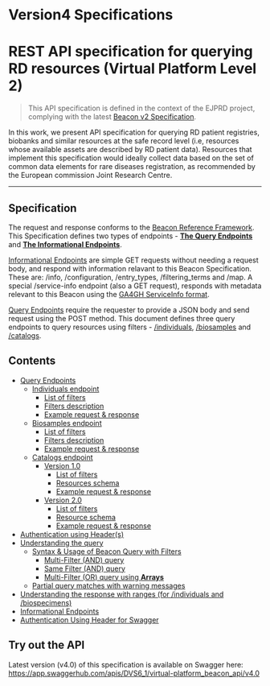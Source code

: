 # Version4 Specifications

# REST API specification for querying RD resources (Virtual Platform Level 2)

> This API specification is defined in the context of the EJPRD project, complying with the latest [Beacon v2 Specification](https://github.com/ga4gh-beacon/beacon-v2).

In this work, we present API specification for querying RD patient registries, biobanks and similar resources at the safe record level (i.e, resources whose available assets are described by RD patient data). Resources that implement this specification would ideally collect data based on the set of common data elements for rare diseases registration, as recommended by the European commission Joint Research Centre.
<hr>

## Specification

The request and response conforms to the [Beacon Reference Framework](https://github.com/ga4gh-beacon/beacon-v2). This Specification defines two types of endpoints - **[The Query Endpoints](./docs/QUERY_ENDPOINTS.md)** and **[The Informational Endpoints](./docs/INFORMATIONAL_ENDPOINTS.md)**. 

[Informational Endpoints](./docs/INFORMATIONAL_ENDPOINTS.md) are simple GET requests without needing a request body, and respond with information relavant to this Beacon Specification. These are: /info, /configuration, /entry_types, /filtering_terms and /map. A special /service-info endpoint (also a GET request), responds with metadata relevant to this Beacon using the [GA4GH ServiceInfo format](https://github.com/ga4gh-discovery/ga4gh-service-info/). 

[Query Endpoints](./docs/QUERY_ENDPOINTS.md) require the requester to provide a JSON body and send request using the POST method. This document defines three query endpoints to query resources using filters - [/individuals](./docs/INDIVIDUALS.md), [/biosamples](./docs/BIOSAMPLES.md) and [/catalogs](./docs/CATALOGS.md). 

## Contents

* [Query Endpoints](./docs/QUERY_ENDPOINTS.md)
    * [Individuals endpoint](./docs/INDIVIDUALS.md)
      * [List of filters](./docs/INDIVIDUALS.md#list-of-filters-and-permitted-values-for-the-individuals-endpoint)
      * [Filters description](./docs/INDIVIDUALS.md#individuals-filters-description)
      * [Example request & response](./docs/INDIVIDUALS.md#example-request-and-response)
    * [Biosamples endpoint](./docs/BIOSAMPLES.md)
      * [List of filters](./docs/BIOSAMPLES.md#list-of-filters-and-permitted-values-for-the-biosamples-endpoint)
      * [Filters description](./docs/BIOSAMPLES.md#biosamples-filters-description)
      * [Example request & response](./docs/BIOSAMPLES.md#example-request-and-response-for-biosamples)
    * [Catalogs endpoint](./docs/CATALOGS.md)
      * [Version 1.0](./docs/CATALOGS.md#version-10)
        * [List of filters](./docs/CATALOGS.md#list-of-filters-and-permitted-values-for-version-10)
        * [Resources schema](./docs/CATALOGS.md#resources-schema-for-version-10)
        * [Example request & response](./docs/CATALOGS.md#example-request-and-response-for-version-10)
      * [Version 2.0](./docs/CATALOGS.md#version-20)
        * [List of filters](./docs/CATALOGS.md#list-of-filters-and-permitted-values-for-version-20)
        * [Resource schema](./docs/CATALOGS.md#resources-schema-for-version-20)
        * [Example request & response](./docs/CATALOGS.md#example-request-and-response-for-version-20)     
* [Authentication using Header(s)](./docs/AUTHENTICATION.md)
* [Understanding the query](./docs/UNDERSTANDING_QUERY.md)
    * [Syntax & Usage of Beacon Query with Filters](./docs/UNDERSTANDING_QUERY.md#syntax-and-usage)
        * [Multi-Filter (AND) query](./docs/UNDERSTANDING_QUERY.md#beacon-queries-using-multiples-of-the-same-type-of-filter-and-logical-operator-between-filters)
        * [Same Filter (AND) query](./docs/UNDERSTANDING_QUERY.md#beacon-queries-using-multiple-values-as-in-phenotype-or-disease-filters-or-logical-operator-between-filter-values)
        * [Multi-Filter (OR) query using **Arrays**](./docs/UNDERSTANDING_QUERY.md#beacon-queries-using-multiples-of-the-same-type-of-filter-or-logical-operator-between-filters)
    * [Partial query matches with warning messages](./docs/UNDERSTANDING_QUERY.md#partial-request-and-response-with-warning-message-example)
* [Understanding the response with ranges (for /individuals and /biospecimens)](./docs/UNDERSTANDING_RESPONSE_WITH_RANGES.md)
* [Informational Endpoints](./docs/INFORMATIONAL_ENDPOINTS.md)
* [Authentication Using Header for Swagger](./docs/AUTHENTICATION_SWAGGER.md)

## Try out the API

Latest version (v4.0) of this specification is available on Swagger here: https://app.swaggerhub.com/apis/DVS6_1/virtual-platform_beacon_api/v4.0
